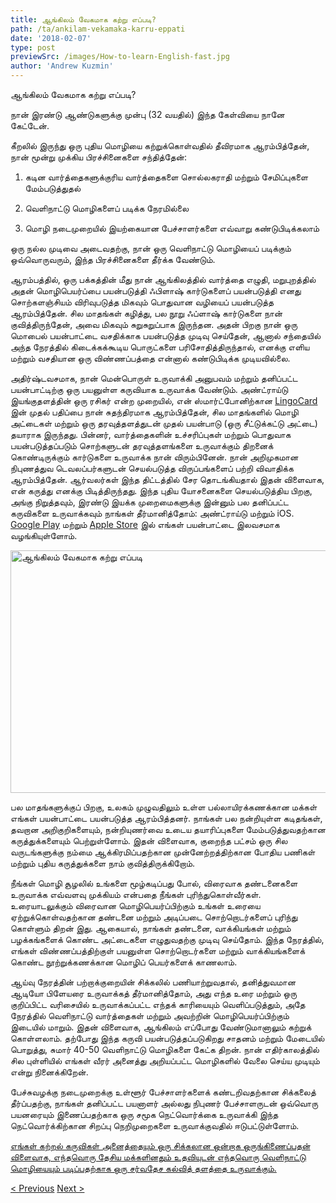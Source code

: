 ```yaml
---
title: ஆங்கிலம் வேகமாக கற்று எப்படி?
path: /ta/ankilam-vekamaka-karru-eppati
date: '2018-02-07'
type: post
previewSrc: /images/How-to-learn-English-fast.jpg
author: 'Andrew Kuzmin'
---
```


ஆங்கிலம் வேகமாக கற்று எப்படி?

நான் இரண்டு ஆண்டுகளுக்கு முன்பு (32 வயதில்) இந்த கேள்வியை நானே கேட்டேன்.

கீறலில் இருந்து ஒரு புதிய மொழியை கற்றுக்கொள்வதில் தீவிரமாக ஆரம்பித்தேன், நான் மூன்று முக்கிய பிரச்சினைகளை சந்தித்தேன்:

1. கடின வார்த்தைகளுக்குரிய வார்த்தைகளை சொல்லகராதி மற்றும் சேமிப்புகளை மேம்படுத்துதல்

2. வெளிநாட்டு மொழிகளைப் படிக்க நேரமில்லை

3. மொழி நடைமுறையில் இயற்கையான பேச்சாளர்களை எவ்வாறு கண்டுபிடிக்கலாம்

ஒரு நல்ல முடிவை அடைவதற்கு, நான் ஒரு வெளிநாட்டு மொழியைப் படிக்கும் ஒவ்வொருவரும், இந்த பிரச்சினைகளை தீர்க்க வேண்டும்.

ஆரம்பத்தில், ஒரு பக்கத்தின் மீது நான் ஆங்கிலத்தில் வார்த்தை எழுதி, மறுபுறத்தில் அதன் மொழிபெயர்ப்பை பயன்படுத்தி ஃபிளாஷ் கார்டுகளைப் பயன்படுத்தி எனது சொற்களஞ்சியம் விரிவுபடுத்த மிகவும் பொதுவான வழியைப் பயன்படுத்த ஆரம்பித்தேன். சில மாதங்கள் கழித்து, பல நூறு ஃப்ளாஷ் கார்டுகளை நான் குவித்திருந்தேன், அவை மிகவும் சுறுசுறுப்பாக இருந்தன. அதன் பிறகு நான் ஒரு மொபைல் பயன்பாட்டை வசதிக்காக பயன்படுத்த முடிவு செய்தேன், ஆனால் சந்தையில் அந்த நேரத்தில் கிடைக்கக்கூடிய பொருட்களை பரிசோதித்திருந்தால், எனக்கு எளிய மற்றும் வசதியான ஒரு விண்ணப்பத்தை என்னால் கண்டுபிடிக்க முடியவில்லை.

அதிர்ஷ்டவசமாக, நான் மென்பொருள் உருவாக்கி அனுபவம் மற்றும் தனிப்பட்ட பயன்பாட்டிற்கு ஒரு பயனுள்ள கருவியாக உருவாக்க வேண்டும். அண்ட்ராய்டு இயங்குதளத்தின் ஒரு ரசிகர் என்ற முறையில், என் ஸ்மார்ட்போனிற்கான <a href="https://lingocard.com">LingoCard</a> இன் முதல் பதிப்பை நான் சுதந்திரமாக ஆரம்பித்தேன், சில மாதங்களில் மொழி அட்டைகள் மற்றும் ஒரு தரவுத்தளத்துடன் முதல் பயன்பாடு (ஒரு சீட்டுக்கட்டு அட்டை) தயாராக இருந்தது. பின்னர், வார்த்தைகளின் உச்சரிப்புகள் மற்றும் பொதுவாக பயன்படுத்தப்படும் சொற்களுடன் தரவுத்தளங்களை உருவாக்கும் திறனைக் கொண்டிருக்கும் கார்டுகளை உருவாக்க நான் விரும்பினேன். நான் அறிமுகமான நிபுணத்துவ டெவலப்பர்களுடன் செயல்படுத்த விருப்பங்களைப் பற்றி விவாதிக்க ஆரம்பித்தேன். ஆர்வலர்கள் இந்த திட்டத்தில் சேர தொடங்கியதால் இதன் விளைவாக, என் கருத்து எனக்கு பிடித்திருந்தது. இந்த புதிய யோசனைகளை செயல்படுத்திய பிறகு, அங்கு நிறுத்தவும், இரண்டு இயக்க முறைமைகளுக்கு இன்னும் பல தனிப்பட்ட கருவிகளை உருவாக்கவும் நாங்கள் தீர்மானித்தோம்: அண்ட்ராய்டு மற்றும் iOS. <a href="https://play.google.com/store/apps/details?id=com.lingocard.lingocard">Google Play</a> மற்றும் <a href="https://itunes.apple.com/us/app/lingocard/id1217076835?mt=8">Apple Store</a> இல் எங்கள் பயன்பாட்டை இலவசமாக வழங்கியுள்ளோம்.

<img class="aligncenter wp-image-5587" src="../images/2018/01/LigoCard-App-small.png" alt="ஆங்கிலம் வேகமாக கற்று எப்படி" width="973" height="388" />

பல மாதங்களுக்குப் பிறகு, உலகம் முழுவதிலும் உள்ள பல்லாயிரக்கணக்கான மக்கள் எங்கள் பயன்பாட்டை பயன்படுத்த ஆரம்பித்தனர். நாங்கள் பல நன்றியுள்ள கடிதங்கள், தவறான அறிகுறிகளையும், நன்றியுணர்வை உடைய தயாரிப்புகளை மேம்படுத்துவதற்கான கருத்துக்களையும் பெற்றுள்ளோம். இதன் விளைவாக, குறைந்த பட்சம் ஒரு சில வருடங்களுக்கு நம்மை ஆக்கிரமிப்பதற்கான முன்னேற்றத்திற்கான போதிய பணிகள் மற்றும் புதிய கருத்துக்களை நாம் குவித்திருக்கிறோம்.

நீங்கள் மொழி சூழலில் உங்களை மூழ்கடிப்பது போல், விரைவாக தண்டனைகளை உருவாக்க எவ்வளவு முக்கியம் என்பதை நீங்கள் புரிந்துகொள்வீர்கள். உரையாடலுக்கும் விரைவான மொழிபெயர்ப்பிற்கும் உங்கள் உரையை ஏற்றுக்கொள்வதற்கான தண்டனை மற்றும் அடிப்படை சொற்றொடர்களைப் புரிந்து கொள்ளும் திறன் இது. ஆகையால், நாங்கள் தண்டனை, வாக்கியங்கள் மற்றும் பழக்கங்களைக் கொண்ட அட்டைகளை எழுதுவதற்கு முடிவு செய்தோம். இந்த நேரத்தில், எங்கள் விண்ணப்பத்திற்குள் பயனுள்ள சொற்றொடர்களை மற்றும் வாக்கியங்களைக் கொண்ட நூற்றுக்கணக்கான மொழிப் பெயர்களைக் காணலாம்.

ஆய்வு நேரத்தின் பற்றாக்குறையின் சிக்கலில் பணியாற்றுவதால், தனித்துவமான ஆடியோ பிளேயரை உருவாக்கத் தீர்மானித்தோம், அது எந்த உரை மற்றும் ஒரு குறிப்பிட்ட வரிசையில் உருவாக்கப்பட்ட எந்தக் காரியையும் வெளிப்படுத்தும், அதே நேரத்தில் வெளிநாட்டு வார்த்தைகள் மற்றும் அவற்றின் மொழிபெயர்ப்பிற்கும் இடையில் மாறும். இதன் விளைவாக, ஆங்கிலம் எப்போது வேண்டுமானாலும் கற்றுக் கொள்ளலாம். தற்போது இந்த கருவி பயன்படுத்தப்படுகிறது சாதனம் மற்றும் மேடையில் பொறுத்து, சுமார் 40-50 வெளிநாட்டு மொழிகளை கேட்க திறன். நான் எதிர்காலத்தில் சில புள்ளியில் எங்கள் வீரர் அனைத்து அறியப்பட்ட மொழிகளில் வேலை செய்ய முடியும் என்று நினைக்கிறேன்.

பேச்சுவழக்கு நடைமுறைக்கு உள்ளூர் பேச்சாளர்களைக் கண்டறிவதற்கான சிக்கலைத் தீர்ப்பதற்கு, நாங்கள் தனிப்பட்ட பயனாளர் அல்லது நிபுணர் பேச்சாளருடன் ஒவ்வொரு பயனரையும் இணைப்பதற்காக ஒரு சமூக நெட்வொர்க்கை உருவாக்கி இந்த நெட்வொர்க்கிற்கான சிறப்பு நெறிமுறைகளை உருவாக்குவதில் ஈடுபட்டுள்ளோம்.

<a href="https://lingocard.com">எங்கள் கற்றல் கருவிகள் அனைத்தையும் ஒரு சிக்கலான ஒன்றாக ஒருங்கிணைப்பதன் விளைவாக, எந்தவொரு தேசிய மக்களினதும் உதவியுடன் எந்தவொரு வெளிநாட்டு மொழியையும் படிப்பதற்காக ஒரு சர்வதேச கல்வித் தளத்தை உருவாக்கும்.</a>

<a href="/ta/nataimuraiyil-u-a-taymoliyinai-evvaru-kantupitippatu">< Previous</a> <a href="/ta/moli-attaikal">Next ></a>
